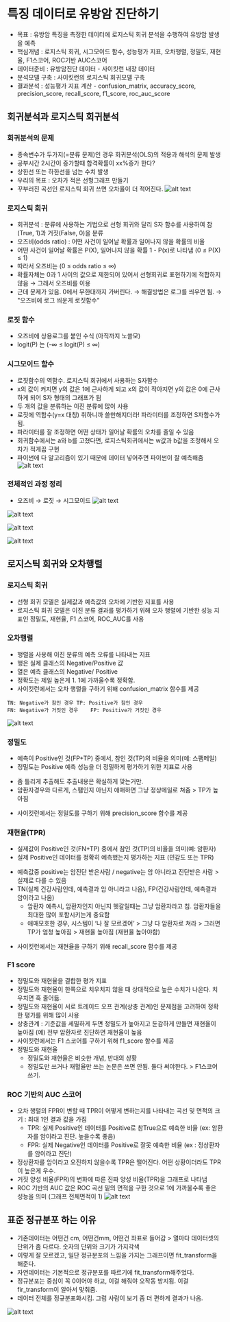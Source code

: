 # 특징 데이터로 유방암 진단하기 
- 목표 : 유방암 특징을 측정한 데이터에 로지스틱 회귀 분석을 수행하여 유방암 발생을 예측
- 핵심개념 : 로지스틱 회귀, 시그모이드 함수, 성능평가 지표, 오차행렬, 정밀도, 재현율, F1스코어, ROC기반 AUC스코어
- 데이터준비 : 유방암진단 데이터 - 사이킷런 내장 데이터
- 분석모델 구축 : 사이킷런의 로지스틱 회귀모델 구축
- 결과분석 : 성능평가 지표 계산 - confusion_matrix, accuracy_score, precision_score, recall_score, f1_score, roc_auc_score

## 회귀분석과 로지스틱 회귀분석

### 회귀분석의 문제
- 종속변수가 두가지(=분류 문제)인 경우 회귀분석(OLS)의 적용과 해석의 문제 발생
- 공부시간 2시간이 증가할때 합격확률이 xx%증가 한다?
- 상한선 또는 하한선을 넘는 수치 발생
- 우리의 목표 : 오차가 적은 선형그래프 만들기
- 꾸부러진 곡선인 로지스틱 회귀 쓰면 오차율이 더 적어진다. 
![alt text](./images/image.png)

### 로지스틱 회귀
- 회귀분석 : 분류에 사용하는 기법으로 선형 회귀와 달리 S자 함수를 사용하여 참(True, 1)과 거짓(False, 0)을 분류
- 오즈비(odds ratio) : 어떤 사건이 일어날 확률과 일어나지 않을 확률의 비율
- 어떤 사건이 일어날 확률은 P(X), 일어나지 않을 확률 1 - P(x)로 나타냄 (0 ≤ P(X) ≤ 1)
- 따라서 오즈비는 (0 ≤ odds ratio ≤ ∞)
- 확률자체는 0과 1 사이의 값으로 제한되어 있어서 선형회귀로 표현하기에 적합하지 않음 → 그래서 오즈비를 이용
- 근데 문제가 있음. 0에서 무한대까지 가버린다. → 해결방법은 로그를 씌우면 됨. → "오즈비에 로그 씌운게 로짓함수"

### 로짓 함수
- 오즈비에 상용로그를 붙인 수식 (아직까지 노쓸모)
- logit(P) 는 (-∞ ≤ logit(P) ≤ ∞) 

### 시그모이드 함수
- 로짓함수의 역함수. 로지스틱 회귀에서 사용하는 S자함수
- x의 값이 커지면 y의 값은 1에 근사하게 되고 x의 값이 작아지면 y의 값은 0에 근사하게 되어 S자 형태의 그래프가 됨
- 두 개의 값을 분류하는 이진 분류에 많이 사용
- 로짓에 역함수(y=x 대칭) 취하니까 쓸만해지더라! 파라미터를 조정하면 S자함수가 됨.
- 파라미터를 잘 조정하면 어떤 상태가 일어날 확률의 오차를 줄일 수 있음
- 회귀함수에서는 a와 b를 고쳤다면, 로지스틱회귀에서는 w값과 b값을 조정해서 오차가 적게끔 구현
- 파이썬에 다 알고리즘이 있기 때문에 데이터 넣어주면 파이썬이 잘 예측해줌
![alt text](./images/image-1.png)

### 전체적인 과정 정리
- 오즈비 → 로짓 → 시그모이드
![alt text](./images/image-5.png) <br>

![alt text](./images/image-2.png) <br>

![alt text](./images/image-3.png) <br>

![alt text](./images/image-4.png) <br>

## 로지스틱 회귀와 오차행렬

### 로지스틱 회귀
- 선형 회귀 모델은 실제값과 예측값의 오차에 기반한 지표를 사용
- 로지스틱 회귀 모델은 이진 분류 결과를 평가하기 위해 오차 행렬에 기반한 성능 지표인 정밀도, 재현율, F1 스코어, ROC_AUC를 사용

### 오차행렬 
- 행렬을 사용해 이진 분류의 예측 오류를 나타내는 지표
- 행은 실제 클래스의 Negative/Positive 값
- 열은 예측 클래스의 Negative/ Positive 
- 정확도는 제일 높은게 1. 1에 가까울수록 정확함.
- 사이킷런에서는 오차 행렬을 구하기 위해 confusion_matrix 함수를 제공
```
TN: Negative가 참인 경우	TP: Positive가 참인 경우
FN: Negative가 거짓인 경우	FP: Positive가 거짓인 경우
```
![alt text](./images/image-6.png) <br>

### 정밀도
- 예측이 Positive인 것(FP+TP) 중에서, 참인 것(TP)의 비율을 의미(예: 스팸메일)
- 정밀도는 Positive 예측 성능을 더 정밀하게 평가하기 위한 지표로 사용
* 좀 틀리게 추출해도 추출내용은 확실하게 맞는거만. 
* 암환자경우와 다르게, 스팸인지 아닌지 애매하면 그냥 정상메일로 쳐줌 > TP가 높아짐
- 사이킷런에서는 정밀도를 구하기 위해 precision_score 함수를 제공

### 재현율(TPR)
- 실제값이 Positive인 것(FN+TP) 중에서 참인 것(TP)의 비율을 의미(예: 암환자) 
- 실제 Positive인 데이터를 정확히 예측했는지 평가하는 지표 (민감도 또는 TPR)
* 예측값중 positive는 암진단 받은사람 / negative는 암 아니라고 진단받은 사람 > 실제로 다를 수 있음
* TN(실제 건강사람인데, 예측결과 암 아니라고 나옴), FP(건강사람인데, 예측결과 암이라고 나옴)
    * 암환자 예측시, 암환자인지 아닌지 헷갈릴때는 그냥 암환자라고 침. 암환자들을 최대한 많이 포함시키는게 중요함
    * 애매모호한 경우, 시스템이 ‘나 잘 모르겠어’ > 그냥 다 암환자로 쳐라 > 그러면 TP가 엄청 높아짐 > 재현율 높아짐 (재현율 높아야함)
- 사이킷런에서는 재현율을 구하기 위해 recall_score 함수를 제공

### F1 score
- 정밀도와 재현율을 결합한 평가 지표
- 정밀도와 재현율이 한쪽으로 치우치지 않을 때 상대적으로 높은 수치가 나온다. 치우치면 훅 줄어듦.
- 정밀도와 재현율이 서로 트레이드 오프 관계(상충 관계)인 문제점을 고려하여 정확한 평가를 위해 많이 사용
- 상충관계 : 기준값을 세밀하게 두면 정밀도가 높아지고 둔감하게 만들면 재현율이 높아짐 (예) 전부 암환자로 진단하면 재현율이 높음
- 사이킷런에서는 F1 스코어를 구하기 위해 f1_score 함수를 제공
- 정밀도와 재현율
    - 정밀도와 재현율은 비슷한 개념, 반대의 상황
    - 정밀도만 쓰거나 재혈율만 쓰는 논문은 쓰면 안됨. 둘다 써야한다. > F1스코어 쓰기.

### ROC 기반의 AUC 스코어
- 오차 행렬의 FPR이 변할 때 TPR이 어떻게 변하는지를 나타내는 곡선 및 면적의 크기 : 최대 1인 결과 값을 가짐
    -  TPR: 실제 Positive인 데이터를 Positive로 참True으로 예측한 비율 (ex: 암환자를 암이라고 진단. 높을수록 좋음)
    - FPR: 실제 Negative인 데이터를 Positive로 잘못 예측한 비율 (ex : 정상환자를 암이라고 진단)
- 정상환자를 암이라고 오진하지 않을수록 TPR은 떨어진다. 어떤 상황이더라도 TPR이 높은게 우수.
- 거짓 양성 비율(FPR)의 변화에 따른 진짜 양성 비율(TPR)을 그래프로 나타냄
- ROC 기반의 AUC 값은 ROC 곡선 밑의 면적을 구한 것으로 1에 가까울수록 좋은 성능을 의미 (그래프 전체면적이 1)
![alt text](./images/image-7.png) <br>

## 표준 정규분포 하는 이유
- 기존데이터는 어떤건 cm, 어떤건mm, 어떤건 좌표로 들어감 > 열마다 데이터셋의 단위가 좀 다르다. 숫자의 단위와 크기가 가지각색
- 이렇게 잘 모르겠고, 일단 정규분포의 느낌을 가지는 그래프이면 fit_transform을 해준다.
- 자연데이터는 기본적으로 정규분포를 따르기에 fit_transform해주었다.
- 정규분포는 중심이 꼭 0이어야 하고, 이걸 해줘야 오작동 방지됨. 이걸 fir_transform이 알아서 맞춰줌.
- 데이터 전체를 정규분포화시킴. 그럼 사람이 보기 좀 더 편하게 결과가 나옴.

![alt text](./images/image-8.png) <br>